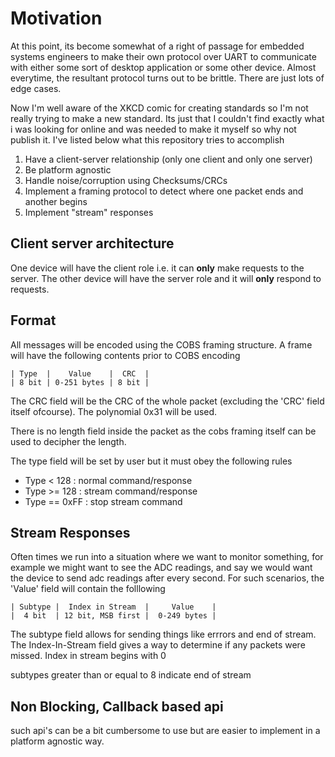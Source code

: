 # Motivation
At this point, its become somewhat of a right of passage for embedded systems engineers to make their own protocol over UART to communicate with either some sort of desktop application or some other device. Almost everytime, the resultant protocol turns out to be brittle. There are just lots of edge cases. 

Now I'm well aware of the XKCD comic for creating standards so I'm not really trying to make a new standard. Its just that I couldn't find exactly what i was looking for online and was needed to make it myself so why not publish it. I've listed below what this repository tries to accomplish

1. Have a client-server relationship (only one client and only one server)
2. Be platform agnostic
4. Handle noise/corruption using Checksums/CRCs
5. Implement a framing protocol to detect where one packet ends and another begins
6. Implement "stream" responses


## Client server architecture
One device will have the client role i.e. it can **only** make requests to the server. The other device will have the server role and it will **only** respond to requests.

## Format
All messages will be encoded using the COBS framing structure. A frame will have the following contents prior to COBS encoding
```
| Type  |    Value    |  CRC  |
| 8 bit | 0-251 bytes | 8 bit |
```
The CRC field will be the CRC of the whole packet (excluding the 'CRC' field itself ofcourse). The polynomial 0x31 will be used.

There is no length field inside the packet as the cobs framing itself can be used to decipher the length.

The type field will be set by user but it must obey the following rules 
- Type < 128 : normal command/response
- Type >= 128 : stream command/response
- Type == 0xFF : stop stream command

## Stream Responses
Often times we run into a situation where we want to monitor something, for example we might want to see the ADC readings, and say we would want the device to send adc readings after every second. For such scenarios, the 'Value' field will contain the folllowing
```
| Subtype |  Index in Stream  |     Value    |
|  4 bit  | 12 bit, MSB first |  0-249 bytes |
```

The subtype field allows for sending things like errrors and end of stream. The Index-In-Stream field gives a way to determine if any packets were missed. Index in stream begins with 0 

subtypes greater than or equal to 8 indicate end of stream

## Non Blocking, Callback based api
such api's can be a bit cumbersome to use but are easier to implement in a platform agnostic way.